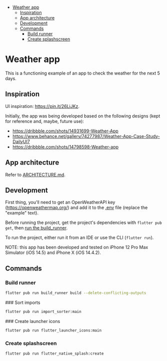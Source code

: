 - [Weather app](#weather-app)
  - [Inspiration](#inspiration)
  - [App architecture](#app-architecture)
  - [Development](#development)
  - [Commands](#commands)
    - [Build runner](#build-runner)
    - [Create splashscreen](#create-splashscreen)

# Weather app

This is a functioning example of an app to check the weather for the next 5 days.

## Inspiration

UI inspiration: https://pin.it/26LiJKz.

Initially, the app was being developed based on the following designs (kept for reference and, maybe, future use):

- https://dribbble.com/shots/14931699-Weather-App
- https://www.behance.net/gallery/74277987/Weather-App-Case-Study-DailyUI7
- https://dribbble.com/shots/14798598-Weather-app

## App architecture

Refer to [ARCHITECTURE.md](./ARCHITECTURE.md).

## Development

First thing, you'll need to get an OpenWeatherAPI key (https://openweathermap.org/) and add it to the [.env](./.env) file (replace the "example" text).

Before running the project, get the project's dependencies with `flutter pub get`, then [run the build_runner](#build-runner).

To run the project, either run it from an IDE or use the CLI (`flutter run`).

NOTE: this app has been developed and tested on iPhone 12 Pro Max Simulator (iOS 14.5) and iPhone X (iOS 14.4.2).

## Commands

### Build runner

```bash
flutter pub run build_runner build --delete-conflicting-outputs
```

### Sort imports

```bash
flutter pub run import_sorter:main
```

### Create launcher icons

```bash
flutter pub run flutter_launcher_icons:main
```

### Create splashscreen

```bash
flutter pub run flutter_native_splash:create
```
